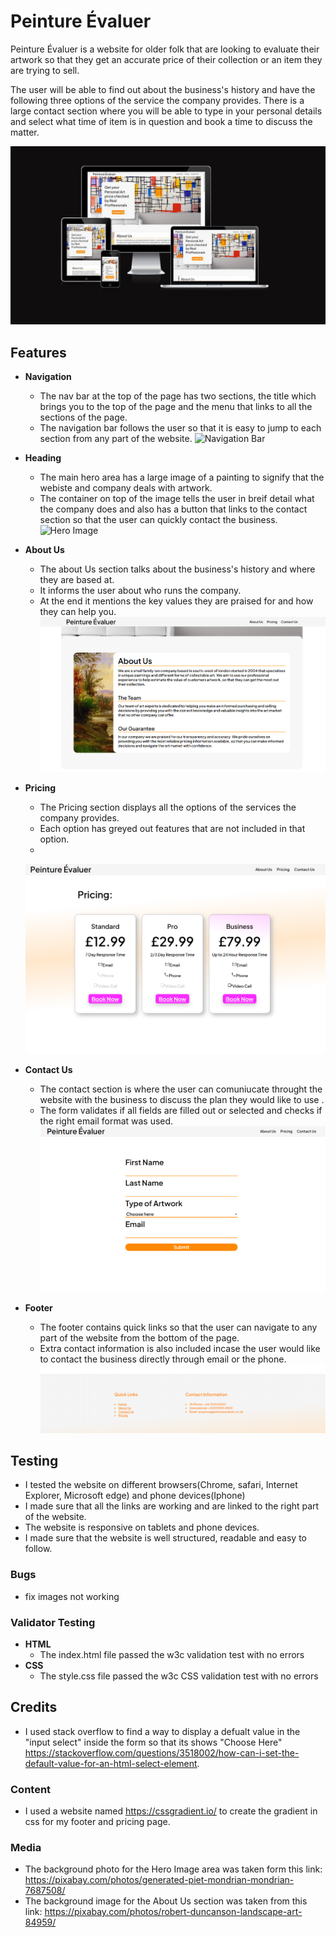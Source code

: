 # __Peinture Évaluer__

Peinture Évaluer is a website for older folk that are looking to evaluate their artwork so that they get an accurate price of their collection or an item they are trying to sell.

The user will be able to find out about the business's history and have the following three options of the service the company provides. There is a large contact section where you will be able to type in your personal details and select what time of item is in question and book a time to discuss the matter.

![Am I Responsive Test](/images/WebsiteForProjectamiresponsive.JPG)

## __Features__

- __Navigation__
    - The nav bar at the top of the page has two sections, the title which brings you to the top of the page and the menu that links to all the sections of the page.
    - The navigation bar follows the user so that it is easy to jump to each section from any part of the website.
    ![Navigation Bar](/images/nav_bar.PNG)

- __Heading__
    - The main hero area has a large image of a painting to signify that the webiste and company deals with artwork.
    - The container on top of the image tells the user in breif detail what the company does and also has a button that links to the contact section so that the user can quickly contact the business.
    ![Hero Image](/images/)

- __About Us__
    - The about Us section talks about the business's history and where they are based at.
    - It informs the user about who runs the company.
    - At the end it mentions the key values they are praised for and how they can help you.
    ![About Us](/images/aboutus.PNG)

- __Pricing__
    - The Pricing section displays all the options of the services the company provides.
    - Each option has greyed out features that are not included in that option.
    - 
    ![Pricing](/images/pricing.PNG)

- __Contact Us__
    - The contact section is where the user can comuniucate throught the website with the business to discuss the plan they would like to use .
    - The form validates if all fields are filled out or selected and checks if the right email format was used.
    ![Contact](/images/contactus.PNG)

- __Footer__
    - The footer contains quick links so that the user can navigate to any part of the website from the bottom of the page.
    - Extra contact information is also included incase the user would like to contact the business directly through email or the phone.
    ![Am I Responsive Test](/images/footer.PNG)

## __Testing__

- I tested the website on different browsers(Chrome, safari, Internet Explorer, Microsoft edge) and phone devices(Iphone)
- I made sure that all the links are working and are linked to the right part of the website.
- The website is responsive on tablets and phone devices.
- I made sure that the website is well structured, readable and easy to follow.

### __Bugs__
- fix images not working

### __Validator Testing__
- __HTML__
    - The index.html file passed the w3c validation test with no errors
- __CSS__
    - The style.css file passed the w3c CSS validation  test with no errors


## __Credits__

- I used stack overflow to find a way to display a defualt value in the "input select"  inside the form so that its shows "Choose Here" https://stackoverflow.com/questions/3518002/how-can-i-set-the-default-value-for-an-html-select-element.

### __Content__

- I used a website named https://cssgradient.io/ to create the gradient in css for my footer and pricing page.

### __Media__

- The background photo for the Hero Image area was taken form this link: https://pixabay.com/photos/generated-piet-mondrian-mondrian-7687508/
- The background image for the About Us section was taken from this link: https://pixabay.com/photos/robert-duncanson-landscape-art-84959/
